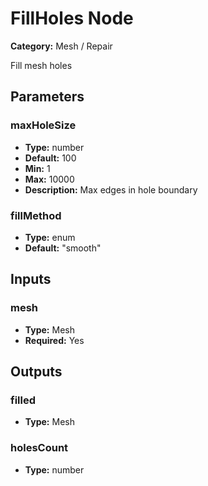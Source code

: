 
# FillHoles Node

**Category:** Mesh / Repair

Fill mesh holes

## Parameters


### maxHoleSize
- **Type:** number
- **Default:** 100
- **Min:** 1
- **Max:** 10000
- **Description:** Max edges in hole boundary


### fillMethod
- **Type:** enum
- **Default:** "smooth"





## Inputs


### mesh
- **Type:** Mesh
- **Required:** Yes



## Outputs


### filled
- **Type:** Mesh



### holesCount
- **Type:** number




